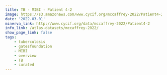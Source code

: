 ```yaml
---
title: TB - MIBI - Patient 4-2
image: https://s3.amazonaws.com/www.cycif.org/mccaffrey-2022/Patient4-2/thumbnail--default.jpg
date: '2022-03-01'
minerva_link: http://www.cycif.org/data/mccaffrey-2022/Patient4-2
info_link: /atlas-datasets/mccaffrey-2022/
show_page_link: false
tags:
    - tuberculosis
    - gatesfoundation
    - MIBI
    - overview
    - TB
    - curated
---
```

